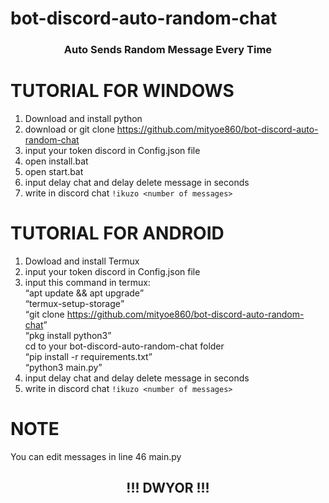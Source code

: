 # bot-discord-auto-random-chat
<h3 align="center">Auto Sends Random Message Every Time</h3>

# TUTORIAL FOR WINDOWS
  1. Download and install python
  2. download or git clone https://github.com/mityoe860/bot-discord-auto-random-chat
  3. input your token discord in Config.json file
  4. open install.bat
  5. open start.bat
  6. input delay chat and delay delete message in seconds
  7. write in discord chat `!ikuzo <number of messages>`
  
# TUTORIAL FOR ANDROID
  1. Dowload and install Termux
  2. input your token discord in Config.json file
  3. input this command in termux:<br>
     <q>apt update && apt upgrade</q><br>
     <q>termux-setup-storage</q><br>
     <q>git clone https://github.com/mityoe860/bot-discord-auto-random-chat</q><br>
     <q>pkg install python3</q><br>
     cd to your bot-discord-auto-random-chat folder</br>
     <q>pip install -r requirements.txt</q><br>
     <q>python3 main.py</q><br>
  4. input delay chat and delay delete message in seconds
  5. write in discord chat `!ikuzo <number of messages>`
    
# NOTE
  You can edit messages in line 46 main.py
  
<h2 align="center">!!! DWYOR !!!</h2>
